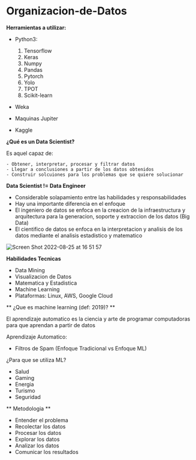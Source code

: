 # Organizacion-de-Datos

**Herramientas a utilizar:**

  - Python3:
      1. Tensorflow
      2. Keras
      3. Numpy
      4. Pandas
      5. Pytorch
      6. Yolo
      7. TPOT
      8. Scikit-learn
      
  - Weka
  - Maquinas Jupiter
  - Kaggle
  
**¿Qué es un Data Scientist?**
  
  Es aquel capaz de:
  
    - Obtener, interpretar, procesar y filtrar datos
    - Llegar a conclusiones a partir de los datos obtenidos
    - Construir solcuiones para los problemas que se quiere solucionar
    
**Data Scientist != Data Engineer**

- Considerable solapamiento entre las habilidades y responsabilidades
- Hay una importante diferencia en el enfoque
- El ingeniero de datos se enfoca en la creacion de la infraestructura y arquitectura para la generacion, soporte y extraccion de los datos (Big Data)
- El cientifico de datos se enfoca en la interpretacion y analisis de los datos mediante el analisis estadistico y matematico


![Screen Shot 2022-08-25 at 16 51 57](https://user-images.githubusercontent.com/50343570/186755512-4bf7befc-0158-451a-96e7-93f47b9727f5.png)

**Habilidades Tecnicas**

- Data Mining
- Visualizacion de Datos
- Matematica y Estadistica
- Machine Learning
- Plataformas: Linux, AWS, Google Cloud

** ¿Que es machine learning (def: 2019)? **

El aprendizaje automatico es la ciencia y arte de programar computadoras para que aprendan a partir de datos

Aprendizaje Automatico:

- Filtros de Spam (Enfoque Tradicional vs Enfoque ML)

¿Para que se utiliza ML?

- Salud
- Gaming
- Energia
- Turismo
- Seguridad

** Metodologia **

- Entender el problema
- Recolectar los datos
- Procesar los datos
- Explorar los datos
- Analizar los datos
- Comunicar los resultados

